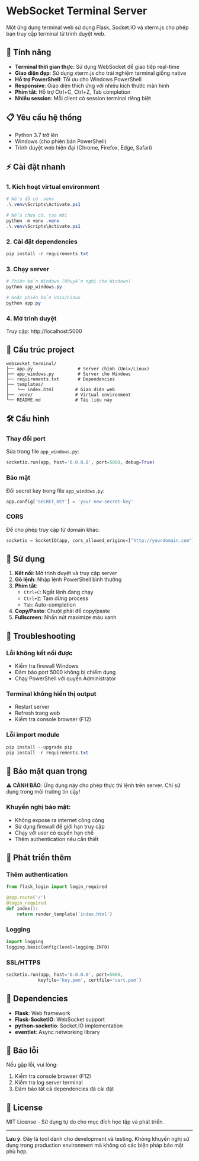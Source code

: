 # WebSocket Terminal Server

Một ứng dụng terminal web sử dụng Flask, Socket.IO và xterm.js cho phép bạn truy cập terminal từ trình duyệt web.

## 🚀 Tính năng

- **Terminal thời gian thực**: Sử dụng WebSocket để giao tiếp real-time
- **Giao diện đẹp**: Sử dụng xterm.js cho trải nghiệm terminal giống native
- **Hỗ trợ PowerShell**: Tối ưu cho Windows PowerShell
- **Responsive**: Giao diện thích ứng với nhiều kích thước màn hình
- **Phím tắt**: Hỗ trợ Ctrl+C, Ctrl+Z, Tab completion
- **Nhiều session**: Mỗi client có session terminal riêng biệt

## 📋 Yêu cầu hệ thống

- Python 3.7 trở lên
- Windows (cho phiên bản PowerShell)
- Trình duyệt web hiện đại (Chrome, Firefox, Edge, Safari)

## ⚡ Cài đặt nhanh

### 1. Kích hoạt virtual environment
```powershell
# Nếu đã có .venv
.\.venv\Scripts\Activate.ps1

# Nếu chưa có, tạo mới
python -m venv .venv
.\.venv\Scripts\Activate.ps1
```

### 2. Cài đặt dependencies
```powershell
pip install -r requirements.txt
```

### 3. Chạy server
```powershell
# Phiên bản Windows (khuyến nghị cho Windows)
python app_windows.py

# Hoặc phiên bản Unix/Linux
python app.py
```

### 4. Mở trình duyệt
Truy cập: http://localhost:5000

## 📁 Cấu trúc project

```
websocket_terminal/
├── app.py                 # Server chính (Unix/Linux)
├── app_windows.py         # Server cho Windows
├── requirements.txt       # Dependencies
├── templates/
│   └── index.html        # Giao diện web
├── .venv/                # Virtual environment
└── README.md             # Tài liệu này
```

## 🛠️ Cấu hình

### Thay đổi port
Sửa trong file `app_windows.py`:
```python
socketio.run(app, host='0.0.0.0', port=5000, debug=True)
```

### Bảo mật
Đổi secret key trong file `app_windows.py`:
```python
app.config['SECRET_KEY'] = 'your-new-secret-key'
```

### CORS
Để cho phép truy cập từ domain khác:
```python
socketio = SocketIO(app, cors_allowed_origins=["http://yourdomain.com"])
```

## 🎯 Sử dụng

1. **Kết nối**: Mở trình duyệt và truy cập server
2. **Gõ lệnh**: Nhập lệnh PowerShell bình thường
3. **Phím tắt**: 
   - `Ctrl+C`: Ngắt lệnh đang chạy
   - `Ctrl+Z`: Tạm dừng process
   - `Tab`: Auto-completion
4. **Copy/Paste**: Chuột phải để copy/paste
5. **Fullscreen**: Nhấn nút maximize màu xanh

## 🔧 Troubleshooting

### Lỗi không kết nối được
- Kiểm tra firewall Windows
- Đảm bảo port 5000 không bị chiếm dụng
- Chạy PowerShell với quyền Administrator

### Terminal không hiển thị output
- Restart server
- Refresh trang web
- Kiểm tra console browser (F12)

### Lỗi import module
```powershell
pip install --upgrade pip
pip install -r requirements.txt
```

## 🚨 Bảo mật quan trọng

⚠️ **CẢNH BÁO**: Ứng dụng này cho phép thực thi lệnh trên server. Chỉ sử dụng trong môi trường tin cậy!

### Khuyến nghị bảo mật:
- Không expose ra internet công cộng
- Sử dụng firewall để giới hạn truy cập
- Chạy với user có quyền hạn chế
- Thêm authentication nếu cần thiết

## 🔄 Phát triển thêm

### Thêm authentication
```python
from flask_login import login_required

@app.route('/')
@login_required
def index():
    return render_template('index.html')
```

### Logging
```python
import logging
logging.basicConfig(level=logging.INFO)
```

### SSL/HTTPS
```python
socketio.run(app, host='0.0.0.0', port=5000, 
            keyfile='key.pem', certfile='cert.pem')
```

## 📝 Dependencies

- **Flask**: Web framework
- **Flask-SocketIO**: WebSocket support
- **python-socketio**: Socket.IO implementation
- **eventlet**: Async networking library

## 🐛 Báo lỗi

Nếu gặp lỗi, vui lòng:
1. Kiểm tra console browser (F12)
2. Kiểm tra log server terminal
3. Đảm bảo tất cả dependencies đã cài đặt

## 📄 License

MIT License - Sử dụng tự do cho mục đích học tập và phát triển.

---

**Lưu ý**: Đây là tool dành cho development và testing. Không khuyến nghị sử dụng trong production environment mà không có các biện pháp bảo mật phù hợp.